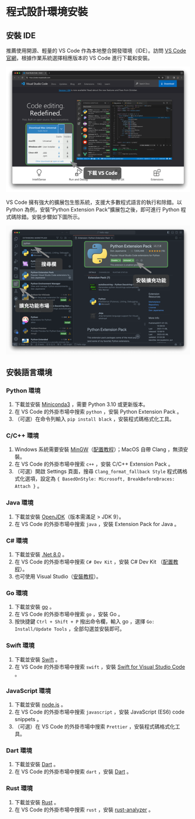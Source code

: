 # 程式設計環境安裝

## 安裝 IDE

推薦使用開源、輕量的 VS Code 作為本地整合開發環境（IDE）。訪問 [VS Code 官網](https://code.visualstudio.com/)，根據作業系統選擇相應版本的 VS Code 進行下載和安裝。

![從官網下載 VS Code](installation.assets/vscode_installation.png)

VS Code 擁有強大的擴展包生態系統，支援大多數程式語言的執行和除錯。以 Python 為例，安裝“Python Extension Pack”擴展包之後，即可進行 Python 程式碼除錯。安裝步驟如下圖所示。

![安裝 VS Code 擴展包](installation.assets/vscode_extension_installation.png)

## 安裝語言環境

### Python 環境

1. 下載並安裝 [Miniconda3](https://docs.conda.io/en/latest/miniconda.html) ，需要 Python 3.10 或更新版本。
2. 在 VS Code 的外掛市場中搜索 `python` ，安裝 Python Extension Pack 。
3. （可選）在命令列輸入 `pip install black` ，安裝程式碼格式化工具。

### C/C++ 環境

1. Windows 系統需要安裝 [MinGW](https://sourceforge.net/projects/mingw-w64/files/)（[配置教程](https://blog.csdn.net/qq_33698226/article/details/129031241)）；MacOS 自帶 Clang ，無須安裝。
2. 在 VS Code 的外掛市場中搜索 `c++` ，安裝 C/C++ Extension Pack 。
3. （可選）開啟 Settings 頁面，搜尋 `Clang_format_fallback Style` 程式碼格式化選項，設定為 `{ BasedOnStyle: Microsoft, BreakBeforeBraces: Attach }` 。

### Java 環境

1. 下載並安裝 [OpenJDK](https://jdk.java.net/18/)（版本需滿足 > JDK 9）。
2. 在 VS Code 的外掛市場中搜索 `java` ，安裝 Extension Pack for Java 。

### C# 環境

1. 下載並安裝 [.Net 8.0](https://dotnet.microsoft.com/en-us/download) 。
2. 在 VS Code 的外掛市場中搜索 `C# Dev Kit` ，安裝 C# Dev Kit （[配置教程](https://code.visualstudio.com/docs/csharp/get-started)）。
3. 也可使用 Visual Studio（[安裝教程](https://learn.microsoft.com/zh-cn/visualstudio/install/install-visual-studio?view=vs-2022)）。

### Go 環境

1. 下載並安裝 [go](https://go.dev/dl/) 。
2. 在 VS Code 的外掛市場中搜索 `go` ，安裝 Go 。
3. 按快捷鍵 `Ctrl + Shift + P` 撥出命令欄，輸入 go ，選擇 `Go: Install/Update Tools` ，全部勾選並安裝即可。

### Swift 環境

1. 下載並安裝 [Swift](https://www.swift.org/download/) 。
2. 在 VS Code 的外掛市場中搜索 `swift` ，安裝 [Swift for Visual Studio Code](https://marketplace.visualstudio.com/items?itemName=sswg.swift-lang) 。

### JavaScript 環境

1. 下載並安裝 [node.js](https://nodejs.org/en/) 。
2. 在 VS Code 的外掛市場中搜索 `javascript` ，安裝 JavaScript (ES6) code snippets 。
3. （可選）在 VS Code 的外掛市場中搜索 `Prettier` ，安裝程式碼格式化工具。

### Dart 環境

1. 下載並安裝 [Dart](https://dart.dev/get-dart) 。
2. 在 VS Code 的外掛市場中搜索 `dart` ，安裝 [Dart](https://marketplace.visualstudio.com/items?itemName=Dart-Code.dart-code) 。

### Rust 環境

1. 下載並安裝 [Rust](https://www.rust-lang.org/tools/install) 。
2. 在 VS Code 的外掛市場中搜索 `rust` ，安裝 [rust-analyzer](https://marketplace.visualstudio.com/items?itemName=rust-lang.rust-analyzer) 。
